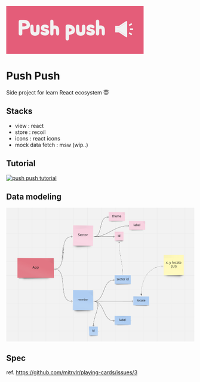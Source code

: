 ![img](./assets/logo.png)

# Push Push
Side project for learn React ecosystem 😇

## Stacks
- view : react
- store : recoil
- icons : react icons
- mock data fetch : msw (wip..)

## Tutorial
[![push push tutorial](https://j.gifs.com/57Ro6B.gif)](https://www.youtube.com/watch?v=FqdCvC4kdc4)

## Data modeling
![img](./assets/model.png)

## Spec
ref. https://github.com/mitrvlr/playing-cards/issues/3
